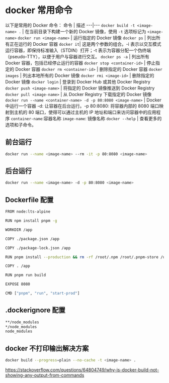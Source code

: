 # docker 常用命令

以下是常用的 Docker 命令：
命令 | 描述
---|---
`docker build -t <image-name> .` | 在当前目录下构建一个新的 Docker 镜像，使用 `-t` 选项标记为 `<image-name>`
`docker run <image-name>` | 运行指定的 Docker 镜像
`docker ps` | 列出所有正在运行的 Docker 容器
`docker it`| 这是两个参数的组合。-i 表示以交互模式运行容器，即保持标准输入（STDIN）打开；-t 表示为容器分配一个伪终端（pseudo-TTY），以便于用户与容器进行交互。
`docker ps -a` | 列出所有 Docker 容器，包括已经停止运行的容器
`docker stop <container-id>` | 停止指定的 Docker 容器
`docker rm <container-id>` | 删除指定的 Docker 容器
`docker images` | 列出本地所有的 Docker 镜像
`docker rmi <image-id>` | 删除指定的 Docker 镜像
`docker login` | 登录到 Docker Hub 或其他 Docker Registry
`docker push <image-name>` | 将指定的 Docker 镜像推送到 Docker Registry
`docker pull <image-name>` | 从 Docker Registry 下载指定的 Docker 镜像
`docker run --name <container-name> -d -p 80:8080 <image-name>` | Docker 中运行一个容器 -d: 让容器在后台运行。-p 80:8080: 将容器内部的 8080 端口映射到主机的 80 端口，使得可以通过主机的 IP 地址和端口来访问容器中的应用程序 `container-name`:容器名称  `image-name`: 镜像名称
`docker --help` | 查看更多的选项和子命令。

## 前台运行

```sh
docker run --name <image-name> --rm -it -p 80:8080 <image-name>
```

## 后台运行

```sh
docker run --name <image-name> -d -p 80:8080 <image-name>
```

## Dockerfile 配置

```sh
FROM node:lts-alpine

RUN npm install pnpm -g

WORKDIR /app

COPY ./package.json /app

COPY ./package-lock.json /app

RUN pnpm install --production && rm -rf /root/.npm /root/.pnpm-store /usr/local/share/.cache /tmp/*

COPY . /app

RUN pnpm run build

EXPOSE 8080

CMD ["pnpm", "run", "start-prod"]

```

## .dockerignore 配置

```sh
**/node_modules
*/node_modules
node_modules
```

## docker 不打印输出解决方案

```sh
docker build --progress=plain --no-cache -t <image-name> .
```

<https://stackoverflow.com/questions/64804749/why-is-docker-build-not-showing-any-output-from-commands>
